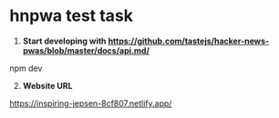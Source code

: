 # hnpwa test task

1.  **Start developing with https://github.com/tastejs/hacker-news-pwas/blob/master/docs/api.md/**

npm dev

2. **Website URL**

https://inspiring-jepsen-8cf807.netlify.app/
